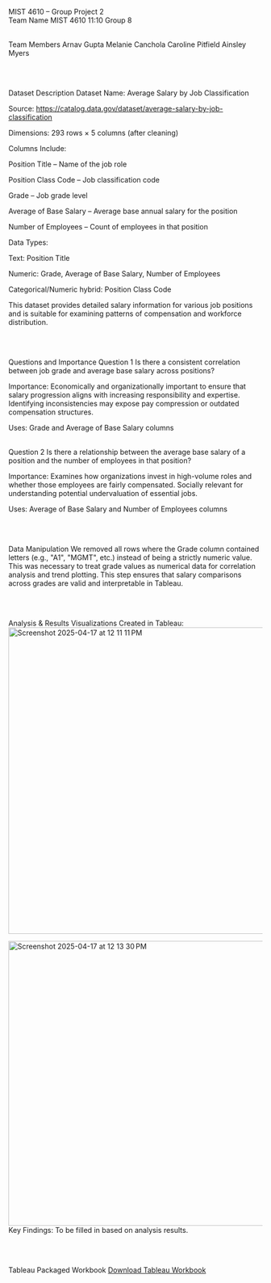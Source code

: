 MIST 4610 – Group Project 2
<br>
Team Name
MIST 4610 11:10 Group 8

<br>
Team Members
Arnav Gupta
Melanie Canchola
Caroline Pitfield
Ainsley Myers

<br><br>

Dataset Description
Dataset Name:
Average Salary by Job Classification

Source:
https://catalog.data.gov/dataset/average-salary-by-job-classification

Dimensions:
293 rows × 5 columns (after cleaning)

Columns Include:

Position Title – Name of the job role

Position Class Code – Job classification code

Grade – Job grade level

Average of Base Salary – Average base annual salary for the position

Number of Employees – Count of employees in that position

Data Types:

Text: Position Title

Numeric: Grade, Average of Base Salary, Number of Employees

Categorical/Numeric hybrid: Position Class Code

This dataset provides detailed salary information for various job positions and is suitable for examining patterns of compensation and workforce distribution.

<br><br>

Questions and Importance
Question 1
Is there a consistent correlation between job grade and average base salary across positions?

Importance:
Economically and organizationally important to ensure that salary progression aligns with increasing responsibility and expertise. Identifying inconsistencies may expose pay compression or outdated compensation structures.

Uses: Grade and Average of Base Salary columns

<br>
Question 2
Is there a relationship between the average base salary of a position and the number of employees in that position?

Importance:
Examines how organizations invest in high-volume roles and whether those employees are fairly compensated. Socially relevant for understanding potential undervaluation of essential jobs.

Uses: Average of Base Salary and Number of Employees columns

<br><br>

Data Manipulation
We removed all rows where the Grade column contained letters (e.g., "A1", "MGMT", etc.) instead of being a strictly numeric value. This was necessary to treat grade values as numerical data for correlation analysis and trend plotting. This step ensures that salary comparisons across grades are valid and interpretable in Tableau.

<br><br>

Analysis & Results
Visualizations Created in Tableau:
<img width="607" alt="Screenshot 2025-04-17 at 12 11 11 PM" src="https://github.com/user-attachments/assets/ab717199-a6ab-473f-bd30-8a474c04a367" />

<img width="564" alt="Screenshot 2025-04-17 at 12 13 30 PM" src="https://github.com/user-attachments/assets/bc942eab-2408-4752-86f5-6c5e7fe26369" />

<br>
Key Findings:
To be filled in based on analysis results.

<br><br>

Tableau Packaged Workbook
[Download Tableau Workbook](./Project2Tableau.twb) 

